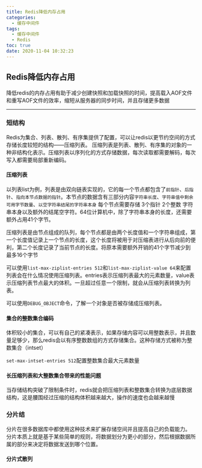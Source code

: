 ```yaml
---
title: Redis降低内存占用
categories:
  - 缓存中间件
tags:
  - 缓存中间件
  - Redis
toc: true
date: 2020-11-04 10:32:23
---
```

## Redis降低内存占用

降低redis的内存占用有助于减少创建快照和加载快照的时间，提高载入AOF文件和重写AOF文件的效率，缩短从服务器的同步时间，并且存储更多数据

--------

### 短结构

Redis为集合、列表、散列、有序集提供了配置，可以让redis以更节约空间的方式存储长度较短的结构——压缩列表。
压缩列表是列表、散列、有序集的对象的一种非结构化表示。压缩列表以序列化的方式存储数据，每次读取都需要解码，每次写入都需要局部重新编码。

#### 压缩列表

以列表list为例，列表是由双向链表实现的，它的每一个节点都包含了`前指针`、`后指针`、`指向本节点数据的指针`。本节点的数据含有三部分内容`字符串长度`、`字符串值中剩余可用字节数量`、`以空字符串结尾的字符串本身`
每个节点需要存储 3个指针 2个整数 字符串本身以及额外的结尾空字符。64位计算机中，除了字符串本身的长度，还需要额外占用41个字节。

压缩列表是由节点组成的队列，每个节点都是由两个长度值和一个字符串组成，第一个长度值记录上一个节点的长度，这个长度将被用于对压缩表进行从后向前的便利，第二个长度记录了当前节点的长度。将原本需要额外开销的41个字节减少到最多16个字节

可以使用`list-max-ziplist-entries 512`和`list-max-ziplist-value 64`来配置列表会在什么情况使用压缩列表。entries表示压缩列表最大的元素数量，value表示压缩列表节点最大的体积。一旦超过任意一个限制，就会从压缩列表转换为列表。

可以使用`DEBUG_OBJECT`命令，了解一个对象是否被存储成压缩列表。

#### 集合的整数集合编码

体积较小的集合，可以有自己的紧凑表示，如果存储内容可以用整数表示，并且数量足够少，那么redis会以有序整数数组的方式存储集合。这种存储方式被称为整数集合（intset）

`set-max-intset-entries 512`配置整数集合最大元素数量

#### 长压缩列表和大整数集合带来的性能问题

当存储结构突破了限制条件时，redis就会把压缩列表和整数集合转换为底层数据结构，这是腰围经过压缩的结构体积越来越大，操作的速度也会越来越慢

### 分片结

分片在很多数据库中都使用这种技术来扩展存储空间并且提高自己的负载能力。 分片本质上就是基于某些简单的规则，将数据划分为更小的部分，然后根据数据所属的部分来决定将数据发送到哪个位置。

#### 分片式散列


